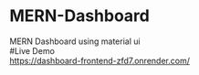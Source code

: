 # MERN-Dashboard
MERN Dashboard using material ui </br>
#Live Demo </br>
https://dashboard-frontend-zfd7.onrender.com/
